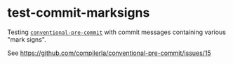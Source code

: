 # test-commit-marksigns

Testing [`conventional-pre-commit`](https://github.com/compilerla/conventional-pre-commit) with commit messages containing
various "mark signs".

See <https://github.com/compilerla/conventional-pre-commit/issues/15>
